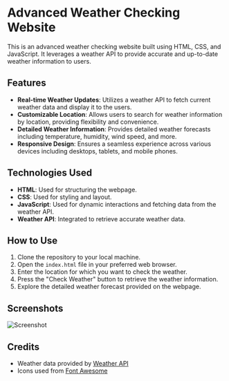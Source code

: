 # Advanced Weather Checking Website

This is an advanced weather checking website built using HTML, CSS, and JavaScript. It leverages a weather API to provide accurate and up-to-date weather information to users.

## Features

- **Real-time Weather Updates**: Utilizes a weather API to fetch current weather data and display it to the users.
- **Customizable Location**: Allows users to search for weather information by location, providing flexibility and convenience.
- **Detailed Weather Information**: Provides detailed weather forecasts including temperature, humidity, wind speed, and more.
- **Responsive Design**: Ensures a seamless experience across various devices including desktops, tablets, and mobile phones.

## Technologies Used

- **HTML**: Used for structuring the webpage.
- **CSS**: Used for styling and layout.
- **JavaScript**: Used for dynamic interactions and fetching data from the weather API.
- **Weather API**: Integrated to retrieve accurate weather data.

## How to Use

1. Clone the repository to your local machine.
2. Open the `index.html` file in your preferred web browser.
3. Enter the location for which you want to check the weather.
4. Press the "Check Weather" button to retrieve the weather information.
5. Explore the detailed weather forecast provided on the webpage.

## Screenshots

![Screenshot ](![weather](https://github.com/Shankhadweep/Advanced-Website-Checker-Using-Weather_API/assets/119057592/0e70a34b-9d0d-47b7-8919-d6426c63474b)
)

## Credits

- Weather data provided by [Weather API](https://www.weatherapi.com/)
- Icons used from [Font Awesome](https://fontawesome.com/)


